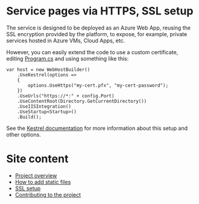 Service pages via HTTPS, SSL setup
==================================

The service is designed to be deployed as an Azure Web App, reusing the
SSL encryption provided by the platform, to expose, for example, private
services hosted in Azure VMs, Cloud Apps, etc.

However, you can easily extend the code to use a custom certificate,
editing
[Program.cs](https://github.com/Azure/reverse-proxy-dotnet/blob/master/ProxyAgent/Program.cs)
and using something like this:

```
var host = new WebHostBuilder()
    .UseKestrel(options =>
    {
        options.UseHttps("my-cert.pfx", "my-cert-password");
    })
    .UseUrls("https://*:" + config.Port)
    .UseContentRoot(Directory.GetCurrentDirectory())
    .UseIISIntegration()
    .UseStartup<Startup>()
    .Build();
```

See the
[Kestrel documentation](https://docs.microsoft.com/en-us/aspnet/core/fundamentals/servers/kestrel)
for more information about this setup and other options.

Site content
============

* [Project overview](index.md)
* [How to add static files](add-static-files.md)
* [SSL setup](ssl-setup.md)
* [Contributing to the project](https://github.com/Azure/reverse-proxy-dotnet/blob/master/CONTRIBUTING.md)